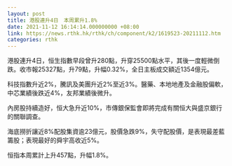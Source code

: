 ```yaml
---
layout: post
title: 港股連升4日　本周累升1.8%
date: 2021-11-12 16:14:14.000000000 +08:00
link: https://news.rthk.hk/rthk/ch/component/k2/1619523-20211112.htm
categories: rthk
---
```


港股連升4日，恒生指數早段曾升280點，升穿25500點水平，其後一度輕微倒跌。收市報25327點，升79點，升幅0.32%，全日主板成交額近1354億元。

科技指數升近2%，騰訊及美團升近2%至近3%。醫藥、本地地產及金融股偏軟，中芯業績後跌近4%，友邦業績後微升。

內房股持續造好，恒大急升近10%，市傳銀保監會即將完成有關恒大與盛京銀行的關聯調查。

海底撈折讓近8%配股集資逾23億元，股價急跌9%，失守配股價，是表現最差藍籌股；表現最好的舜宇高收近5%。

恒指本周累計上升457點，升幅1.8%。
